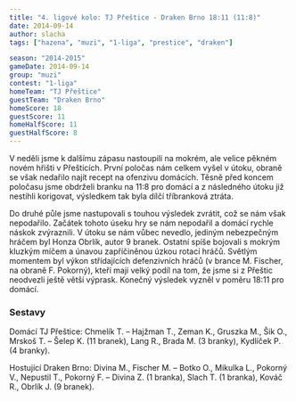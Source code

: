 ```yaml
---
title: "4. ligové kolo: TJ Přeštice - Draken Brno 18:11 (11:8)"
date: 2014-09-14
author: slacha
tags: ["hazena", "muzi", "1-liga", "prestice", "draken"]

season: "2014-2015"
gameDate: 2014-09-14
group: "muzi"
contest: "1-liga"
homeTeam: "TJ Přeštice"
guestTeam: "Draken Brno"
homeScore: 18
guestScore: 11
homeHalfScore: 11
guestHalfScore: 8
---
```


V neděli jsme k dalšímu zápasu nastoupili na mokrém, ale velice pěkném novém hřišti v Přešticích. První poločas nám celkem vyšel v útoku, obraně se však nedařilo najít recept na ofenzivu domácích. Těsně před koncem poločasu jsme obdrželi branku na 11:8 pro domácí a z následného útoku již nestihli korigovat, výsledkem tak byla dílčí tříbranková ztráta.

Do druhé půle jsme nastupovali s touhou výsledek zvrátit, což se nám však nepodařilo. Začátek tohoto úseku hry se nám nepodařil a domácí rychle náskok zvýraznili. V útoku se nám vůbec nevedlo, jediným nebezpečným hráčem byl Honza Obrlík, autor 9 branek. Ostatní spíše bojovali s mokrým kluzkým míčem a únavou zapříčiněnou úzkou rotací hráčů. Světlým momentem byl výkon střídajících defenzivních hráčů (v brance M. Fischer, na obraně F. Pokorný), kteří mají velký podíl na tom, že jsme si z Přeštic neodvezli ještě větší výprask. Konečný výsledek vyzněl v poměru 18:11 pro domácí.

### Sestavy 

Domácí TJ Přeštice: Chmelík T. – Hajžman T., Zeman K., Gruszka M., Šik O., Mrskoš T. – Šelep K. (11 branek), Lang R., Brada M. (3 branky), Kydlíček P. (4 branky).

Hostující Draken Brno: Divina M., Fischer M. – Botko O., Mikulka L., Pokorný V., Nepustil T., Pokorný F. – Divina Z. (1 branka), Slach T. (1 branka), Kováč R., Obrlík J. (9 branek).
